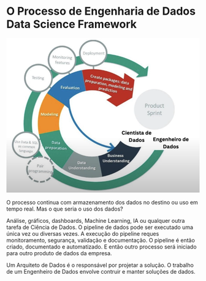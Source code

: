 # O Processo de Engenharia de Dados Data Science Framework

![Engenheiro de Dados](Engenheiro%20de%20Dados%20e%20Cientista%20de%20Dados.png)

O processo continua com armazenamento dos dados no destino ou uso em tempo real. Mas o que seria o uso dos dados?

Análise, gráficos, dashboards, Machine Learning, IA ou qualquer outra tarefa de Ciência de Dados. O pipeline de dados pode ser executado uma única vez ou diversas vezes. A execução do pipeline reques monitoramento, segurança, validação e documentação. O pipeline é então criado, documentado e automatizado. E então outro processo será iniciado para outro produto de dados da empresa. 

Um Arquiteto de Dados é o responsável por projetar a solução. O trabalho de um Engenheiro de Dados envolve contruir e manter soluções de dados.